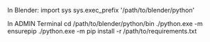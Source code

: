 In Blender:
	import sys
	sys.exec_prefix
'/path/to/blender/python'

In ADMIN Terminal
	cd /path/to/blender/python/bin
	./python.exe -m ensurepip
	./python.exe -m pip install -r /path/to/requirements.txt